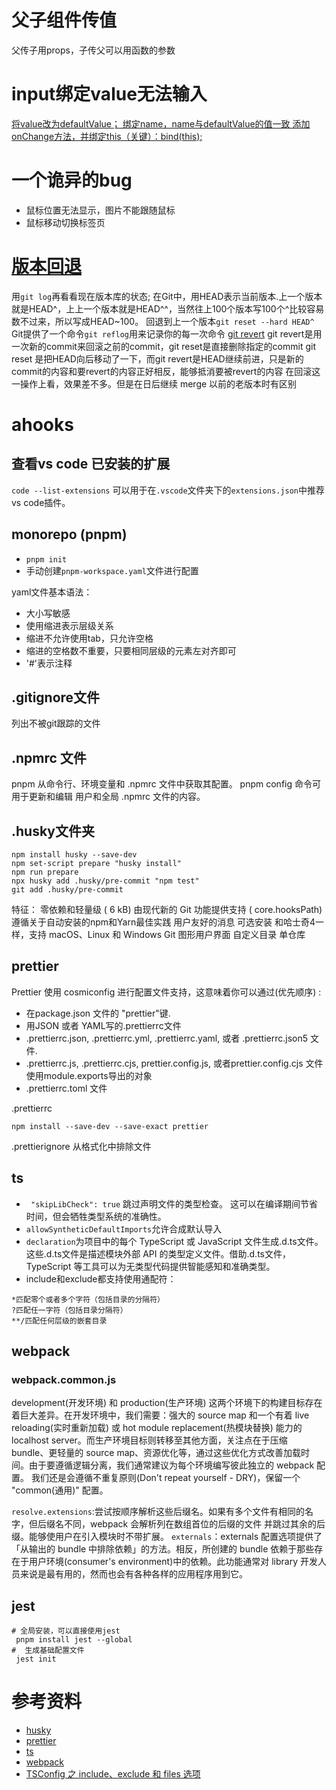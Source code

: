 # 父子组件传值
父传子用props，子传父可以用函数的参数
# input绑定value无法输入
[将value改为defaultValue；
绑定name，name与defaultValue的值一致
添加onChange方法，并绑定this（关键）：bind(this);](https://blog.csdn.net/qq_40012232/article/details/118927991)
# 一个诡异的bug
- 鼠标位置无法显示，图片不能跟随鼠标
- 鼠标移动切换标签页
# [版本回退](https://www.liaoxuefeng.com/wiki/896043488029600/897013573512192)
用`git log`再看看现在版本库的状态;
在Git中，用HEAD表示当前版本.上一个版本就是HEAD^，上上一个版本就是HEAD^^，当然往上100个版本写100个^比较容易数不过来，所以写成HEAD~100。
回退到上一个版本` git reset --hard HEAD^ `
Git提供了一个命令`git reflog`用来记录你的每一次命令
[git revert](https://www.51cto.com/article/678497.html)
git revert是用一次新的commit来回滚之前的commit，git reset是直接删除指定的commit
git reset 是把HEAD向后移动了一下，而git revert是HEAD继续前进，只是新的commit的内容和要revert的内容正好相反，能够抵消要被revert的内容
在回滚这一操作上看，效果差不多。但是在日后继续 merge 以前的老版本时有区别
# ahooks
## 查看vs code 已安装的扩展
`code --list-extensions`
可以用于在`.vscode`文件夹下的`extensions.json`中推荐vs code插件。
## monorepo (pnpm)
- `pnpm init`
- 手动创建`pnpm-workspace.yaml`文件进行配置

yaml文件基本语法：
- 大小写敏感
- 使用缩进表示层级关系
- 缩进不允许使用tab，只允许空格
- 缩进的空格数不重要，只要相同层级的元素左对齐即可
- '#'表示注释
## .gitignore文件
列出不被git跟踪的文件
## .npmrc 文件
pnpm 从命令行、环境变量和 .npmrc 文件中获取其配置。
pnpm config 命令可用于更新和编辑 用户和全局 .npmrc 文件的内容。
## .husky文件夹
```
npm install husky --save-dev
npm set-script prepare "husky install"
npm run prepare
npx husky add .husky/pre-commit "npm test"
git add .husky/pre-commit
```
特征：
零依赖和轻量级 ( 6 kB)
由现代新的 Git 功能提供支持 ( core.hooksPath)
遵循关于自动安装的npm和Yarn最佳实践
用户友好的消息
可选安装
和哈士奇4一样，支持
macOS、Linux 和 Windows
Git 图形用户界面
自定义目录
单仓库
## prettier
Prettier 使用 cosmiconfig 进行配置文件支持，这意味着你可以通过(优先顺序) :
- 在package.json 文件的 "prettier"键.
- 用JSON 或者 YAML写的.prettierrc文件
- .prettierrc.json, .prettierrc.yml, .prettierrc.yaml, 或者 .prettierrc.json5 文件.
- .prettierrc.js, .prettierrc.cjs, prettier.config.js, 或者prettier.config.cjs 文件使用module.exports导出的对象
- .prettierrc.toml 文件
  
.prettierrc
```
npm install --save-dev --save-exact prettier
```
.prettierignore
从格式化中排除文件
## ts
-  ` "skipLibCheck": true` 跳过声明文件的类型检查。
这可以在编译期间节省时间，但会牺牲类型系统的准确性。
- `allowSyntheticDefaultImports`允许合成默认导入
- `declaration`为项目中的每个 TypeScript 或 JavaScript 文件生成.d.ts文件。这些.d.ts文件是描述模块外部 API 的类型定义文件。借助.d.ts文件，TypeScript 等工具可以为无类型代码提供智能感知和准确类型。
- include和exclude都支持使用通配符：
```
*匹配零个或者多个字符（包括目录的分隔符）
?匹配任一字符（包括目录分隔符）
**/匹配任何层级的嵌套目录
```
## webpack
### webpack.common.js
development(开发环境) 和 production(生产环境) 这两个环境下的构建目标存在着巨大差异。在开发环境中，我们需要：强大的 source map 和一个有着 live reloading(实时重新加载) 或 hot module replacement(热模块替换) 能力的 localhost server。而生产环境目标则转移至其他方面，关注点在于压缩 bundle、更轻量的 source map、资源优化等，通过这些优化方式改善加载时间。由于要遵循逻辑分离，我们通常建议为每个环境编写彼此独立的 webpack 配置。
我们还是会遵循不重复原则(Don't repeat yourself - DRY)，保留一个 "common(通用)" 配置。

`resolve.extensions`:尝试按顺序解析这些后缀名。如果有多个文件有相同的名字，但后缀名不同，webpack 会解析列在数组首位的后缀的文件 并跳过其余的后缀。能够使用户在引入模块时不带扩展。
`externals`：externals 配置选项提供了「从输出的 bundle 中排除依赖」的方法。相反，所创建的 bundle 依赖于那些存在于用户环境(consumer's environment)中的依赖。此功能通常对 library 开发人员来说是最有用的，然而也会有各种各样的应用程序用到它。
## jest
```shell
# 全局安装，可以直接使用jest
 pnpm install jest --global
#  生成基础配置文件
 jest init
```
# 参考资料
- [husky](https://typicode.github.io/husky/#/)
- [prettier](https://prettier.io/docs/en/configuration.html#docsNav)
- [ts](https://www.typescriptlang.org/tsconfig#declaration)
- [webpack](https://webpack.docschina.org/guides/production/#setup)
- [TSConfig 之 include、exclude 和 files 选项](https://juejin.cn/post/6924264635218542605)